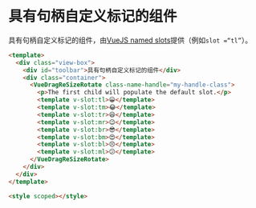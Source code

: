 # 具有句柄自定义标记的组件

具有句柄自定义标记的组件，由[VueJS named slots](https://vuejs.org/v2/guide/components-slots.html#Named-Slots)提供（例如`slot =“tl”`）。

```html
<template>
  <div class="view-box">
    <div id="toolbar">具有句柄自定义标记的组件</div>
    <div class="container">
      <VueDragReSizeRotate class-name-handle="my-handle-class">
        <p>The first child will populate the default slot.</p>
        <template v-slot:tl>😀</template>
        <template v-slot:tm>😂</template>
        <template v-slot:tr>😆</template>
        <template v-slot:mr>😉</template>
        <template v-slot:br>😎</template>
        <template v-slot:bm>😍</template>
        <template v-slot:bl>😣</template>
        <template v-slot:ml>😕</template>
      </VueDragReSizeRotate>
    </div>
  </div>
</template>

<style scoped></style>
```
